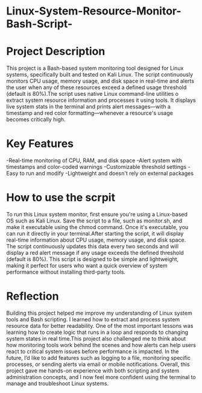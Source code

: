 # Linux-System-Resource-Monitor-Bash-Script-
# Project Description
This project is a Bash-based system monitoring tool designed for Linux systems, specifically built and tested on Kali Linux. The script continuously monitors CPU usage, memory usage, and disk space in real-time and alerts the user when any of these resources exceed a defined usage threshold (default is 80%).The script uses native Linux command-line utilities o extract system resource information and processes it using tools. It displays live system stats in the terminal and prints alert messages—with a timestamp and red color formatting—whenever a resource's usage becomes critically high.

# Key Features
-Real-time monitoring of CPU, RAM, and disk space
-Alert system with timestamps and color-coded warnings
-Customizable threshold settings
-Easy to run and modify
-Lightweight and doesn't rely on external packages

# How to use the scrpit 
To run this Linux system monitor, first ensure you're using a Linux-based OS such as Kali Linux. Save the script to a file, such as monitor.sh, and make it executable using the chmod command. Once it's executable, you can run it directly in your terminal.After starting the script, it will display real-time information about CPU usage, memory usage, and disk space. The script continuously updates this data every two seconds and will display a red alert message if any usage exceeds the defined threshold (default is 80%). This script is designed to be simple and lightweight, making it perfect for users who want a quick overview of system performance without installing third-party tools.

# Reflection
Building this project helped me improve my understanding of Linux system tools and Bash scripting. I learned how to extract and process system resource data for better readability. One of the most important lessons was learning how to create logic that runs in a loop and responds to changing system states in real time.This project also challenged me to think about how monitoring tools work behind the scenes and how alerts can help users react to critical system issues before performance is impacted. In the future, I’d like to add features such as logging to a file, monitoring specific processes, or sending alerts via email or mobile notifications.
Overall, this project gave me hands-on experience with both scripting and system administration concepts, and I now feel more confident using the terminal to manage and troubleshoot Linux systems.

